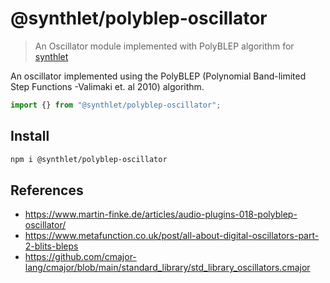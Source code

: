 # @synthlet/polyblep-oscillator

> An Oscillator module implemented with PolyBLEP algorithm for [synthlet](https://github.com/danigb/synthlet)

An oscillator implemented using the PolyBLEP (Polynomial Band-limited Step Functions -Valimaki et. al 2010) algorithm.

```js
import {} from "@synthlet/polyblep-oscillator";
```

## Install

```bash
npm i @synthlet/polyblep-oscillator
```

## References

- https://www.martin-finke.de/articles/audio-plugins-018-polyblep-oscillator/
- https://www.metafunction.co.uk/post/all-about-digital-oscillators-part-2-blits-bleps
- https://github.com/cmajor-lang/cmajor/blob/main/standard_library/std_library_oscillators.cmajor
